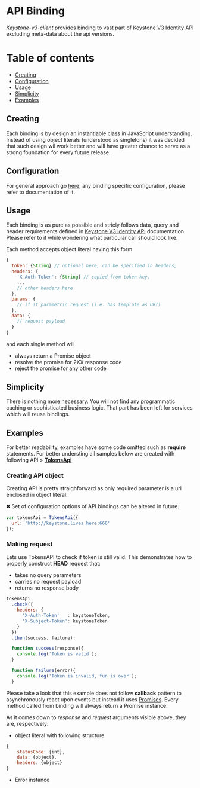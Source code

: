 # API Binding

*Keystone-v3-client* provides binding to vast part of [Keystone V3 Identity API](http://developer.openstack.org/api-ref-identity-v3.html) excluding
meta-data about the api versions.

# Table of contents
* [Creating](#Creating)
* [Configuration](#Configuration)
* [Usage](#Usage)
* [Simplicity](#Simplicity)
* [Examples](#Examples)

## Creating <a id="Creating"></a>

Each binding is by design an instantiable class in JavaScript understanding.
Instead of using object literals (understood as singletons) it was decided that
such design wil work better and will have greater chance to serve as a strong
foundation for every future release.

## Configuration <a id="Configuration"></a>

For general approach go [here](../configuration.md), any binding
specific configuration, please refer to documentation of it.

## Usage <a id="Usage"></a>

Each binding is as pure as possible and stricly follows data, query and header
requirements defined in [Keystone V3 Identity API](http://developer.openstack.org/api-ref-identity-v3.html) documentation.
Please refer to it while wondering what particular call should look like.

Each method accepts object literal having this form
```javascript
{
  token: {String} // optional here, can be specified in headers,
  headers: {
    'X-Auth-Token': {String} // copied from token key,
    ...
    // other headers here
  },
  params: {
    // if it parametric request (i.e. has template as URI)
  },
  data: {
    // request payload
  }
}
```

and each single method will
* always return a Promise object
* resolve the promise for 2XX response code
* reject the promise for any other code

## Simplicity <a id="Simplicity"></a>

There is nothing more necessary. You will not find any programmatic caching
or sophisticated business logic. That part has been left for services which will
reuse bindings.

## Examples <a id="Examples"></a>

For better readability, examples have some code omitted such as <b>require</b>
statements. For better understing all samples below are created with
following API > [**TokensApi**](../../lib/keystone/tokens.js)

### Creating API object

Creating API is pretty straighforward as only required parameter
is a url enclosed in object literal.

:x: Set of configuration options of API bindings can be altered in future.

```javascript
var tokensApi = TokensApi({
  url: 'http://keystone.lives.here:666'
});
```

### Making request

Lets use TokensAPI to check if token is still valid.
This demonstrates how to properly construct **HEAD** request that:
* takes no query parameters
* carries no request payload
* returns no response body

```javascript
tokensApi
  .check({
    headers: {
      'X-Auth-Token'   : keystoneToken,
      'X-Subject-Token': keystoneToken
    }
  })
  .then(success, failure);

  function success(response){
    console.log('Token is valid');
  }

  function failure(error){
    console.log('Token is invalid, fun is over');
  }

```

Please take a look that this example does not follow **callback** pattern
to asynchronously react upon events but instead it uses [Promises](https://github.com/petkaantonov/bluebird). Every method called from
binding will always return a Promise instance.

As it comes down to *response* and *request* arguments visible above, they are,
respectively:

* object literal with following structure
```javascript
{
    statusCode: {int},
    data: {object},
    headers: {object}
}
```
* Error instance

